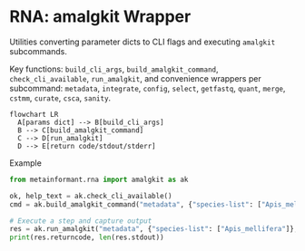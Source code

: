# RNA: amalgkit Wrapper

Utilities converting parameter dicts to CLI flags and executing `amalgkit` subcommands.

Key functions: `build_cli_args`, `build_amalgkit_command`, `check_cli_available`, `run_amalgkit`, and convenience wrappers per subcommand: `metadata`, `integrate`, `config`, `select`, `getfastq`, `quant`, `merge`, `cstmm`, `curate`, `csca`, `sanity`.

```mermaid
flowchart LR
  A[params dict] --> B[build_cli_args]
  B --> C[build_amalgkit_command]
  C --> D[run_amalgkit]
  D --> E[return code/stdout/stderr]
```

Example

```python
from metainformant.rna import amalgkit as ak

ok, help_text = ak.check_cli_available()
cmd = ak.build_amalgkit_command("metadata", {"species-list": ["Apis_mellifera"], "threads": 8})

# Execute a step and capture output
res = ak.run_amalgkit("metadata", {"species-list": ["Apis_mellifera"]}, work_dir="output/amalgkit/work")
print(res.returncode, len(res.stdout))
```
